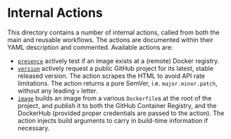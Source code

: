 # Internal Actions

This directory contains a number of internal actions, called from both the main
and reusable workflows. The actions are documented within their YAML description
and commented. Available actions are:

+ [`presence`](./presence/action.yml) actively test if an image exists at a
  (remote) Docker registry.
+ [`version`](./version/action.yml) actively request a public GitHub project for
  its latest, stable released version. The action scrapes the HTML to avoid API
  rate limitations. The action returns a pure SemVer, i.e. `major.minor.patch`,
  without any leading `v` letter.
+ [`image`](./image/action.yml) builds an image from a various `Dockerfile`s at
  the root of the project, and publish it to both the GitHub Container Registry,
  and the DockerHub (provided proper credentials are passed to the action). The
  action injects build arguments to carry in build-time information if
  necessary.
